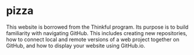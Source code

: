 # pizza

This website is borrowed from the Thinkful program. Its purpose is to build familiarity with navigating GitHub. This includes creating new repositories, how to connect local and remote versions of a web project together on GitHub, and how to display your website using GitHub.io.
